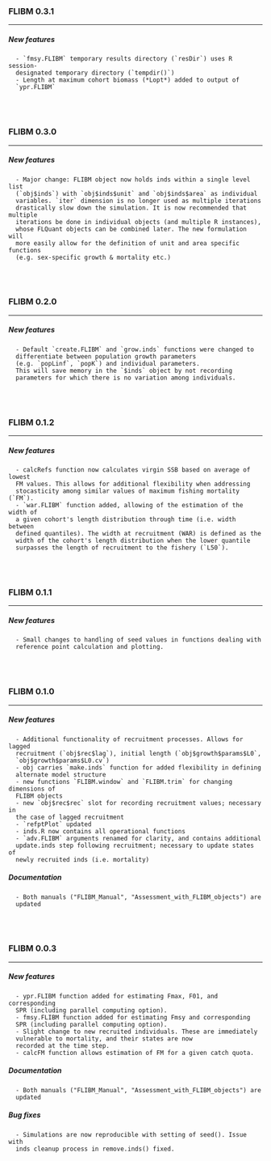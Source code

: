 ### FLIBM 0.3.1

---

##### New features
      - `fmsy.FLIBM` temporary results directory (`resDir`) uses R session-
      designated temporary directory (`tempdir()`)
      - Length at maximum cohort biomass (*Lopt*) added to output of 
      `ypr.FLIBM`


<br><br>


### FLIBM 0.3.0

---

##### New features
      - Major change: FLIBM object now holds inds within a single level list
      (`obj$inds`) with `obj$inds$unit` and `obj$inds$area` as individual
      variables. `iter` dimension is no longer used as multiple iterations
      drastically slow down the simulation. It is now recommended that multiple
      iterations be done in individual objects (and multiple R instances), 
      whose FLQuant objects can be combined later. The new formulation will
      more easily allow for the definition of unit and area specific functions 
      (e.g. sex-specific growth & mortality etc.)


<br><br>


### FLIBM 0.2.0

---

##### New features
      - Default `create.FLIBM` and `grow.inds` functions were changed to 
      differentiate between population growth parameters 
      (e.g. `popLinf`, `popK`) and individual parameters. 
      This will save memory in the `$inds` object by not recording 
      parameters for which there is no variation among individuals.


<br><br>


### FLIBM 0.1.2

---

##### New features
      - calcRefs function now calculates virgin SSB based on average of lowest 
      FM values. This allows for additional flexibility when addressing 
      stocasticity among similar values of maximum fishing mortality (`FM`).
      - `war.FLIBM` function added, allowing of the estimation of the width of 
      a given cohort's length distribution through time (i.e. width between 
      defined quantiles). The width at recruitment (WAR) is defined as the 
      width of the cohort's length distribution when the lower quantile 
      surpasses the length of recruitment to the fishery (`L50`).


<br><br>

### FLIBM 0.1.1

---

##### New features
      - Small changes to handling of seed values in functions dealing with 
      reference point calculation and plotting. 


<br><br>


### FLIBM 0.1.0

---

##### New features
      - Additional functionality of recruitment processes. Allows for lagged
      recruitment (`obj$rec$lag`), initial length (`obj$growth$params$L0`, 
      `obj$growth$params$L0.cv`)
      - obj carries `make.inds` function for added flexibility in defining 
      alternate model structure
      - new functions `FLIBM.window` and `FLIBM.trim` for changing dimensions of 
      FLIBM objects
      - new `obj$rec$rec` slot for recording recruitment values; necessary in 
      the case of lagged recruitment
      - `refptPlot` updated
      - inds.R now contains all operational functions
      - `adv.FLIBM` arguments renamed for clarity, and contains additional 
      update.inds step following recruitment; necessary to update states of 
      newly recruited inds (i.e. mortality)
      
##### Documentation
      - Both manuals ("FLIBM_Manual", "Assessment_with_FLIBM_objects") are 
      updated


<br><br>

### FLIBM 0.0.3

---

##### New features
      - ypr.FLIBM function added for estimating Fmax, F01, and corresponding
      SPR (including parallel computing option).
      - fmsy.FLIBM function added for estimating Fmsy and corresponding
      SPR (including parallel computing option).
      - Slight change to new recruited individuals. These are immediately 
      vulnerable to mortality, and their states are now 
      recorded at the time step.
      - calcFM function allows estimation of FM for a given catch quota.
      
##### Documentation
      - Both manuals ("FLIBM_Manual", "Assessment_with_FLIBM_objects") are 
      updated

##### Bug fixes
      - Simulations are now reproducible with setting of seed(). Issue with 
      inds cleanup process in remove.inds() fixed.

<br><br>

